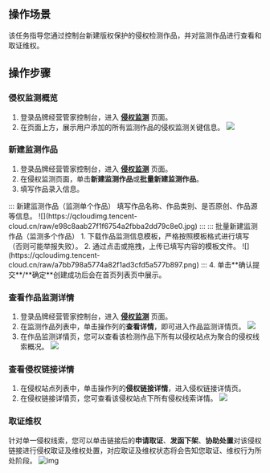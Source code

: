 ## 操作场景
该任务指导您通过控制台新建版权保护的侵权检测作品，并对监测作品进行查看和取证维权。

## 操作步骤
###  侵权监测概览
1. 登录品牌经营管家控制台，进入 [**侵权监测**](https://console.cloud.tencent.com/bma/copyright-b-detection) 页面。
2. 在页面上方，展示用户添加的所有监测作品的侵权监测关键信息。
![](https://qcloudimg.tencent-cloud.cn/raw/dcedc42e994f4c36cc9f0b18b2d52dd7.png)


### 新建监测作品
1. 登录品牌经营管家控制台，进入 [**侵权监测**](https://console.cloud.tencent.com/bma/copyright-b-detection) 页面。
2. 在侵权监测页面，单击**新建监测作品**或**批量新建监测作品**。
3. 填写作品录入信息。
<dx-tabs>
::: 新建监测作品（监测单个作品）
填写作品名称、作品类别、是否原创、作品源等信息。
![](https://qcloudimg.tencent-cloud.cn/raw/e98c8aab27f1f6754a2fbba2dd79c8e0.jpg)
:::
::: 批量新建监测作品（监测多个作品）
1. 下载作品监测信息模板，严格按照模板格式进行填写（否则可能举报失败）。
2. 通过点击或拖拽，上传已填写内容的模板文件。
![](https://qcloudimg.tencent-cloud.cn/raw/a7bb798a5774a82f1ad3cfd5a577b897.png)
:::
</dx-tabs>
4. 单击**确认提交**/**确定**创建成功后会在首页列表页中展示。




### 查看作品监测详情
1. 登录品牌经营管家控制台，进入 [**侵权监测**](https://console.cloud.tencent.com/bma/copyright-b-detection) 页面。
2. 在监测作品列表中，单击操作列的**查看详情**，即可进入作品监测详情页。
![](https://qcloudimg.tencent-cloud.cn/raw/294fe23de0d82a4fc960a4d09cac83d3.png)
3. 在作品监测详情页，您可以查看该检测作品下所有以侵权站点为聚合的侵权线索概况。
![](https://qcloudimg.tencent-cloud.cn/raw/0045841ad96b569d3e313b5907fb12a6.png)


### 查看侵权链接详情
1. 在侵权站点列表中，单击操作列的**侵权链接详情**，进入侵权链接详情页。
2. 在侵权链接详情页，您可查看该侵权站点下所有侵权线索详情。
![](https://qcloudimg.tencent-cloud.cn/raw/8571d9ba38ce89bdec254360a6d2f06a.png)


### 取证维权
针对单一侵权线索，您可以单击链接后的**申请取证**、**发函下架**、**协助处置**对该侵权链接进行侵权取证及维权处置，对应取证及维权状态将会告知您取证、维权行为所处阶段。
![img](https://wdoc-76491.picgzc.qpic.cn/MTY4ODg1NzQyNjM1MDc0Ng_816831_ahx63LAK_iiQn5qm_1659577719?w=658&h=312)
